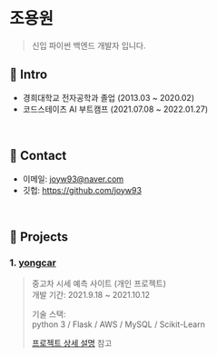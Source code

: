 # 조용원
> 신입 파이썬 백엔드 개발자 입니다.

## :pushpin: Intro
- 경희대학교 전자공학과 졸업 (2013.03 ~ 2020.02)
- 코드스테이츠 AI 부트캠프 (2021.07.08 ~ 2022.01.27)

</br>

## :pushpin: Contact
- 이메일: joyw93@naver.com
- 깃헙: https://github.com/joyw93

</br>

## :pushpin: Projects
### 1. [yongcar](https://github.com/joyw93/yongcar)
>중고차 시세 예측 사이트 (개인 프로젝트)  
>개발 기간: 2021.9.18 ~ 2021.10.12  
>  
>기술 스택:  
>python 3 / Flask / AWS / MySQL / Scikit-Learn
>  
>[프로젝트 상세 설명](https://github.com/joyw93/yongcar) 참고

